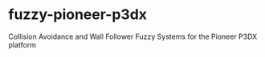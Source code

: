 # fuzzy-pioneer-p3dx
Collision Avoidance and Wall Follower Fuzzy Systems for the Pioneer P3DX platform
